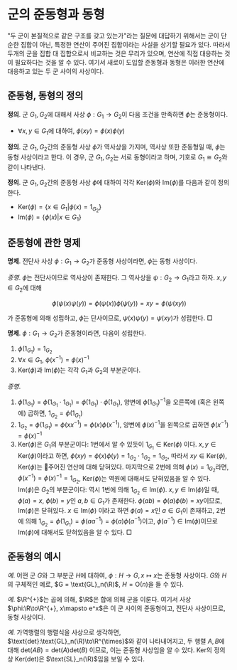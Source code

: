 <!---
title: '군의 준동형과 동형'
category: Mathematics
language: Korean
--->

# 군의 준동형과 동형

"두 군이 본질적으로 같은 구조를 갖고 있는가"라는 질문에 대답하기 위해서는
군이 단순한 집합이 아닌, 특정한 연산이 주어진 집합이라는 사실을 상기할 필요가
있다. 따라서 두개의 군을 집합 대 집합으로서 비교하는 것은 무리가 있으며,
연산에 직접 대응하는 것이 필요하다는 것을 알 수 있다. 여기서 새로이 도입할
준동형과 동형은 이러한 연산에 대응하고 있는 두 군 사이의 사상이다.

## 준동형, 동형의 정의

**정의**. 군 $`G_1, G_2`$에 대해서 사상 $`\phi: G_1 \to G_2`$이
다음 조건을 만족하면 $`\phi`$는 준동형이다.

- $`\forall x,y \in G_1`$에 대하여, $`\phi(xy) = \phi(x)\phi(y)`$

**정의**. 군 $`G_1, G_2`$간의 준동형 사상 $`\phi`$가 역사상을 가지며,
역사상 또한 준동형일 때, $`\phi`$는 동형 사상이라고 한다.
이 경우, 군 $`G_1, G_2`$는 서로 동형이라고 하며, 기호로
$`G_1\cong G_2`$와 같이 나타낸다.

**정의**. 군 $`G_1, G_2`$간의 준동형 사상 $`\phi`$에 대하여 각각
$`\text{Ker}(\phi)`$와 $`\text{Im}(\phi)`$를 다음과 같이 정의한다.

- $`\text{Ker}(\phi) = \left\{x\in G_1 | \phi(x) = 1_{G_2}\right\}`$
- $`\text{Im}(\phi) = \left\{\phi(x)|x\in G_1\right\}`$

## 준동형에 관한 명제

**명제**. 전단사 사상 $`\phi:G_1 \to G_2`$가 준동형 사상이라면,
$`\phi`$는 동형 사상이다.

*증명*. $`\phi`$는 전단사이므로 역사상이 존재한다. 그 역사상을
$`\psi: G_2 \to G_1`$라고 하자. $`x,y\in G_2`$에 대해

```math
\phi(\psi(x)\psi(y)) = \phi(\psi(x))\phi(\psi(y)) = xy = \phi(\psi(xy))
```

가 준동형에 의해 성립하고, $`\phi`$는 단사이므로, $`\psi(x)\psi(y) = \psi(xy)`$가
성립한다. □

**명제**. $`\phi:G_1\to G_2`$가 준동형이라면, 다음이 성립한다.

1. $`\phi(1_{G_1}) = 1_{G_2}`$
1. $`\forall x\in G_1,\ \phi(x^{-1}) = {\phi(x)}^{-1}`$
1. $`\text{Ker}(\phi)`$과 $`\text{Im}(\phi)`$는 각각 $`G_1`$과 $`G_2`$의 부분군이다.

*증명*. 
1. $`\phi(1_{G_1}) = \phi(1_{G_1}\cdot 1_{G_1}) = \phi(1_{G_1})\cdot\phi(1_{G_1})`$,
양변에 $`\phi(1_{G_1})^{-1}`$을 오른쪽에 (혹은 왼쪽에) 곱하면, $`1_{G_2} = \phi(1_{G_1})`$
1. $`1_{G_2} = \phi(1_{G_1}) = \phi(xx^{-1}) = \phi(x)\phi(x^{-1})`$,
양변에 $`\phi(x)^{-1}`$을 왼쪽으로 곱하면 $`\phi(x^{-1}) = {\phi(x)}^{-1}`$
1. $`\text{Ker}(\phi)`$은 $`G_1`$의 부분군이다: 1번에서 알 수 있듯이 $`1_{G_1}\in\text{Ker}(\phi)`$ 이다.
$`x,y \in\text{Ker}(\phi)`$이라고 하면, $`\phi(xy) = \phi(x)\phi(y) = 1_{G_2}\cdot1_{G_2} = 1_{G_2}`$,
따라서 $`xy\in\text{Ker}(\phi)`$, $`\text{Ker}(\phi)`$는 주어진 연산에 대해 닫혀있다.
마지막으로 2번에 의해 $`\phi(x)=1_{G_2}`$라면, $`\phi(x^{-1}) = \phi(x)^{-1}=1_{G_2}`$,
$`\text{Ker}(\phi)`$는 역원에 대해서도 닫혀있음을 알 수 있다.  
$`\text{Im}(\phi)`$은 $`G_2`$의 부분군이다: 역시 1번에 의해 $`1_{G_{2}}\in\text{Im}(\phi)`$. $`x,y \in\text{Im}(\phi)`$일 때, $`\phi(a) = x`$,
$`\phi(b) = y`$인 $`a, b\in G_1`$가 존재한다.
$`\phi(ab)=\phi(a)\phi(b)=xy`$이므로, $`\text{Im}(\phi)`$은 닫혀있다.
$`x \in\text{Im}(\phi)`$ 이라고 하면 $`\phi(a)=x`$인 $`a\in G_1`$이 존재하고, 2번에 의해
$`1_{G_2} = \phi(1_{G_1}) = \phi(aa^{-1}) = \phi(a)\phi(a^{-1})`$이고,
$`\phi(a^{-1})\in \text{Im}(\phi)`$이므로 $`\text{Im}(\phi)`$에 대해서도 닫혀있음을 알 수 있다. □

## 준동형의 예시

*예*. 어떤 군 $`G`$와 그 부분군 $`H`$에 대하여, $`\phi: H\to G, x\mapsto x`$는
준동형 사상이다. $`G`$와 $`H`$의 구체적인 예로, $`G = \text{GL}_n(\R)`$,
$`H = \text{O}(n)`$을 들 수 있다.

*예*. $`\R^{+}`$는 곱에 의해, $`\R`$은 합에 의해 군을 이룬다.
여기서 사상 $`\phi:\R\to\R^{+}, x\mapsto e^x`$은 이 군 사이의 준동형이고,
전단사 사상이므로, 동형 사상이다.

*예*. 가역행렬의 행렬식을 사상으로 생각하면,
$`\text{det}:\text{GL}_n(\R)\to\R^{\times}`$와 같이 나타내어지고,
두 행렬 $`A, B`$에 대해 $`\text{det}(AB) = \text{det}(A)\text{det}(B)`$
이므로, 이는 준동형 사상임을 알 수 있다. $`\text{Ker}`$의 정의상
$`\text{Ker}(\text{det})`$은 $`\text{SL}_n(\R)`$임을 보일 수 있다.

